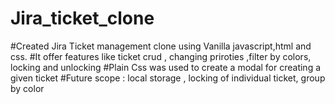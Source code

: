 ﻿# Jira_ticket_clone
#Created Jira Ticket management clone using Vanilla javascript,html and css.
#It offer features like ticket crud , changing priroties ,filter by colors, locking and unlocking
#Plain Css was used to create a modal for creating a given ticket
#Future scope : local storage , locking of individual ticket, group by color
